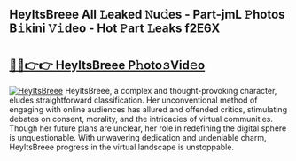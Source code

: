 ## HeyItsBreee All 𝙻eaked 𝙽u𝚍es - Part-jmL 𝙿hotos B𝚒kini 𝚅𝚒deo - Hot 𝙿art 𝙻eaks f2E6X

# <h2><a href="http://ld5gj4j.urlbe.top/?page=HeyItsBreee">🔗🔗👉👉 HeyItsBreee P𝚑oto𝚜Vid𝚎o</a></h2>

[![HeyItsBreee](https://i.imgur.com/eBuTRDB.gif)](http://ld5gj4j.urlbe.top/?page=HeyItsBreee)
HeyItsBreee, a complex and thought-provoking character, eludes straightforward classification. Her unconventional method of engaging with online audiences has allured and offended critics, stimulating debates on consent, morality, and the intricacies of virtual communities. Though her future plans are unclear, her role in redefining the digital sphere is unquestionable. With unwavering dedication and undeniable charm, HeyItsBreee progress in the virtual landscape is unstoppable.
